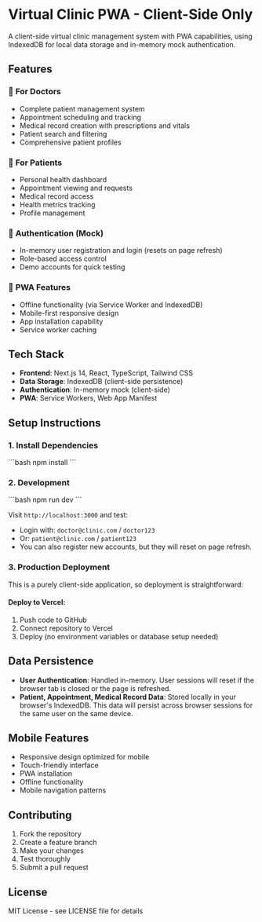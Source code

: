 # Virtual Clinic PWA - Client-Side Only

A client-side virtual clinic management system with PWA capabilities, using IndexedDB for local data storage and in-memory mock authentication.

## Features

### 🏥 **For Doctors**
- Complete patient management system
- Appointment scheduling and tracking
- Medical record creation with prescriptions and vitals
- Patient search and filtering
- Comprehensive patient profiles

### 👤 **For Patients**
- Personal health dashboard
- Appointment viewing and requests
- Medical record access
- Health metrics tracking
- Profile management

### 🔐 **Authentication (Mock)**
- In-memory user registration and login (resets on page refresh)
- Role-based access control
- Demo accounts for quick testing

### 📱 **PWA Features**
- Offline functionality (via Service Worker and IndexedDB)
- Mobile-first responsive design
- App installation capability
- Service worker caching

## Tech Stack

- **Frontend**: Next.js 14, React, TypeScript, Tailwind CSS
- **Data Storage**: IndexedDB (client-side persistence)
- **Authentication**: In-memory mock (client-side)
- **PWA**: Service Workers, Web App Manifest

## Setup Instructions

### 1. Install Dependencies

\`\`\`bash
npm install
\`\`\`

### 2. Development

\`\`\`bash
npm run dev
\`\`\`

Visit `http://localhost:3000` and test:
- Login with: `doctor@clinic.com` / `doctor123`
- Or: `patient@clinic.com` / `patient123`
- You can also register new accounts, but they will reset on page refresh.

### 3. Production Deployment

This is a purely client-side application, so deployment is straightforward:

#### Deploy to Vercel:

1. Push code to GitHub
2. Connect repository to Vercel
3. Deploy (no environment variables or database setup needed)

## Data Persistence

- **User Authentication**: Handled in-memory. User sessions will reset if the browser tab is closed or the page is refreshed.
- **Patient, Appointment, Medical Record Data**: Stored locally in your browser's IndexedDB. This data will persist across browser sessions for the same user on the same device.

## Mobile Features

- Responsive design optimized for mobile
- Touch-friendly interface
- PWA installation
- Offline functionality
- Mobile navigation patterns

## Contributing

1. Fork the repository
2. Create a feature branch
3. Make your changes
4. Test thoroughly
5. Submit a pull request

## License

MIT License - see LICENSE file for details
